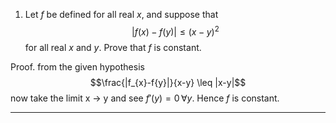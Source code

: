
1.
	Let $f$ be defined for all real $x$, and suppose that
	$$|f(x) - f(y)| \le (x - y)^2$$
	for all real $x$ and $y$. Prove that $f$ is constant.

Proof.
	from the given hypothesis
	$$\frac{|f_{x}-f{y}|}{x-y} \leq |x-y|$$
	now take the limit x $\to$ y and see $f'(y)=0 \, \forall y$. Hence $f$ is constant.

---

